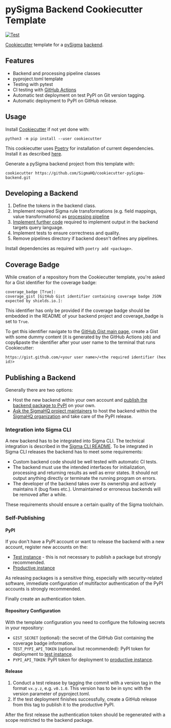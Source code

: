# pySigma Backend Cookiecutter Template
[![Test](https://github.com/SigmaHQ/cookiecutter-pySigma-backend/actions/workflows/test.yml/badge.svg)](https://github.com/SigmaHQ/cookiecutter-pySigma-backend/actions/workflows/test.yml)

[Cookiecutter](https://github.com/cookiecutter/cookiecutter) template for a
[pySigma](https://github.com/SigmaHQ/pySigma) [backend](https://sigmahq-pysigma.readthedocs.io/en/latest/Backends.html).

## Features

* Backend and processing pipeline classes
* pyproject.toml template
* Testing with pytest
* CI testing with [GitHub Actions](https://docs.github.com/en/actions)
* Automatic test deployment on test PyPI on Git version tagging.
* Automatic deployment to PyPI on GitHub release.

## Usage

Install [Cookiecutter](https://cookiecutter.readthedocs.io/en/latest/installation.html) if not yet done with:

```
python3 -m pip install --user cookiecutter
```

This cookiecutter uses [Poetry](https://python-poetry.org) for installation of current dependencies. Install it as
described [here](https://python-poetry.org/docs/#installation).

Generate a pySigma backend project from this template with:

```
cookiecutter https://github.com/SigmaHQ/cookiecutter-pySigma-backend.git
```

## Developing a Backend

1. Define the tokens in the backend class.
1. Implement required Sigma rule transformations (e.g. field mappings, value transformations) as [processing
   pipeline](https://sigmahq-pysigma.readthedocs.io/en/latest/Processing_Pipelines.html#processing-pipeline)
1. [Implement further code](https://sigmahq-pysigma.readthedocs.io/en/latest/Backends.html) required to implement output
   in the backend targets query language.
1. Implement tests to ensure correctness and quality.
1. Remove pipelines directory if backend doesn't defines any pipelines.

Install dependencies as required with `poetry add <package>`.

## Coverage Badge

While creation of a repository from the Cookiecutter template, you're asked for a Gist identifier for the coverage
badge:

```
coverage_badge [True]:
coverage_gist [GitHub Gist identifier containing coverage badge JSON expected by shields.io.]:
```

This identifier has only be provided if the coverage badge should be embedded in the README of your backend project and
coverage_badge is set to `True`.

To get this identifier navigate to the [GitHub Gist main page](https://gist.github.com/), create a Gist with some
dummy content (it is generated by the GitHub Actions job) and copy&paste the identifier after your user name to the
terminal that runs Cookiecutter:

```
https://gist.github.com/<your user name>/<the required identifier (hex id)>
```

## Publishing a Backend

Generally there are two options:

* Host the new backend within your own account and [publish the backend package to PyPI](https://packaging.python.org/en/latest/tutorials/packaging-projects/) on your
  own.
* [Ask the SigmaHQ project maintainers](https://github.com/SigmaHQ/pySigma/discussions/new) to host the backend within
  the [SigmaHQ organization](https://github.com/SigmaHQ) and take care of the PyPI release.

### Integration into Sigma CLI

A new backend has to be integrated into Sigma CLI. The technical integration is described in the [Sigma CLI
README](https://github.com/SigmaHQ/sigma-cli#integration-of-backends-and-pipelines). To be integrated in Sigma CLI
releases the backend has to meet some requirements:

* Custom backend code should be well tested with automatic CI tests.
* The backend must use the intended interfaces for initialization, processing and returning results as well as error
  states. It should not output anything directly or terminate the running program on errors.
* The developer of the backend takes over its ownership and actively maintains it (bug fixes etc.). Unmaintained or
  erroneous backends will be removed after a while.

These requirements should ensure a certain quality of the Sigma toolchain.

### Self-Publishing

#### PyPI

If you don't have a PyPI account or want to release the backend with a new account, register new accounts on the:

* [Test instance](https://test.pypi.org/account/register/) - this is not necessary to publish a package but strongly
  recommended.
* [Productive instance](https://pypi.org/account/register/)

As releasing packages is a sensitive thing, especially with security-related software, immediate configuration of
multifactor authentication of the PyPI accounts is strongly recommended.

Finally create an authentication token.

#### Repository Configuration

With the template configuration you need to configure the following secrets in your repository:

* `GIST_SECRET` (optional): the secret of the GitHub Gist containing the coverage badge information.
* `TEST_PYPI_API_TOKEN` (optional but recommended): PyPI token for deployment to [test instance](https://test.pypi.org/).
* `PYPI_API_TOKEN`: PyPI token for deployment to [productive instance](https://pypi.org/).

#### Release

1. Conduct a test release by tagging the commit with a version tag in the format `vx.y.z`, e.g. `v0.1.0`. This version
   has to be in sync with the version parameter of pyproject.toml.
1. If the test deployment finishes successfully, create a GitHub release from this tag to publish it to the productive PyPI.

After the first release the authentication token should be regenerated with a scope restricted to the backend package.